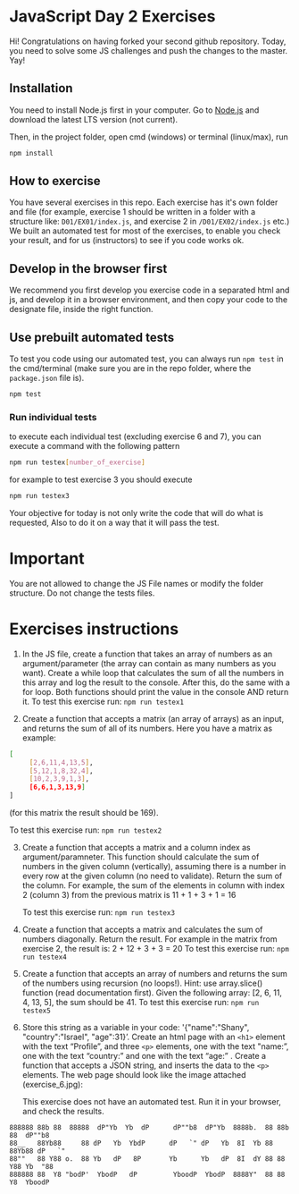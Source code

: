 # JavaScript Day 2 Exercises

Hi! Congratulations on having forked your second github repository.
Today, you need to solve some JS challenges and push the changes to the master. Yay!

## Installation

You need to install Node.js first in your computer. Go to [Node.js](https://nodejs.org/en/download/) and download the latest LTS version (not current).

Then, in the project folder, open cmd (windows) or terminal (linux/max), run

```bash
npm install
```

## How to exercise

You have several exercises in this repo. Each exercise has it's own folder and file (for example, exercise 1 should be written in a folder with a structure like: `D01/EX01/index.js`, and exercise 2 in `/D01/EX02/index.js` etc.)
We built an automated test for most of the exercises, to enable you check your result, and for us (instructors) to see if you code works ok.

## Develop in the browser first

We recommend you first develop you exercise code in a separated html and js, and develop it in a browser environment, and then copy your code to the designate file, inside the right function.

## Use prebuilt automated tests

To test you code using our automated test, you can always run `npm test` in the cmd/terminal (make sure you are in the repo folder, where the `package.json` file is).

```bash
npm test
```

### Run individual tests

to execute each individual test (excluding exercise 6 and 7), you can execute a command with the following pattern

```bash
npm run testex[number_of_exercise]
```

for example to test exercise 3 you should execute

```bash
npm run testex3
```

Your objective for today is not only write the code that will do what is requested,
Also to do it on a way that it will pass the test.

# Important

You are not allowed to change the JS File names or modify the folder structure.
Do not change the tests files.

# Exercises instructions

1. In the JS file, create a function that takes an array of numbers as an argument/parameter (the array can contain as many numbers as you want). Create a while loop that calculates the sum of all the numbers in this array and log the result to the console. After this, do the same with a for loop. Both functions should print the value in the console AND return it.
   To test this exercise run: `npm run testex1`

2. Create a function that accepts a matrix (an array of arrays) as an input, and returns the sum of all of its numbers.
   Here you have a matrix as example:

```bash
[
     [2,6,11,4,13,5],
     [5,12,1,8,32,4],
     [10,2,3,9,1,3],
     [6,6,1,3,13,9]
]
```

(for this matrix the result should be 169).

To test this exercise run: `npm run testex2`

3. Create a function that accepts a matrix and a column index as argument/paramneter. This function should calculate the sum of numbers in the given column (vertically), assuming there is a number in every row at the given column (no need to validate). Return the sum of the column. For example, the sum of the elements in column with index 2 (column 3) from the previous matrix is 11 + 1 + 3 + 1 = 16

   To test this exercise run: `npm run testex3`

4. Create a function that accepts a matrix and calculates the sum of numbers diagonally. Return the result. For example in the matrix from exercise 2, the result is: 2 + 12 + 3 + 3 = 20
   To test this exercise run: `npm run testex4`

5. Create a function that accepts an array of numbers and returns the sum of the numbers using recursion (no loops!). Hint: use array.slice() function (read documentation first). Given the following array: [2, 6, 11, 4, 13, 5], the sum should be 41.
   To test this exercise run: `npm run testex5`

6. Store this string as a variable in your code: '{"name":"Shany", "country":"Israel", "age":31}’. Create an html page with an `<h1>` element with the text “Profile”, and three `<p>` elements, one with the text "name:”, one with the text “country:” and one with the text “age:” . Create a function that accepts a JSON string, and inserts the data to the `<p>` elements. The web page should look like the image attached (exercise_6.jpg):

   This exercise does not have an automated test. Run it in your browser, and check the results.

```
888888 88b 88  88888  dP"Yb  Yb  dP      dP""b8  dP"Yb  8888b.  88 88b 88  dP""b8
88__   88Yb88     88 dP   Yb  YbdP      dP   `" dP   Yb  8I  Yb 88 88Yb88 dP   `"
88""   88 Y88 o.  88 Yb   dP   8P       Yb      Yb   dP  8I  dY 88 88 Y88 Yb  "88
888888 88  Y8 "bodP'  YbodP   dP         YboodP  YbodP  8888Y"  88 88  Y8  YboodP
```
